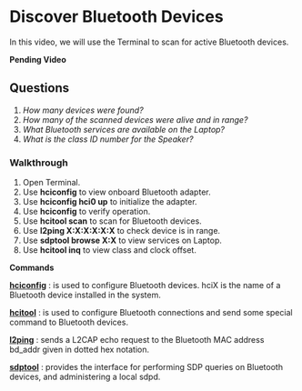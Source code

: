 # Discover Bluetooth Devices

In this video, we will use the Terminal to scan for active Bluetooth devices.

**Pending Video**

## Questions

1. *How many devices were found?*
2. *How many of the scanned devices were alive and in range?*
3. *What Bluetooth services are available on the Laptop?*
4. *What is the class ID number for the Speaker?*

### Walkthrough

1. Open Terminal.
2. Use **hciconfig** to view onboard Bluetooth adapter.
3. Use **hciconfig hci0 up** to initialize the adapter.
4. Use **hciconfig** to verify operation.
5. Use **hcitool scan** to scan for Bluetooth devices.
6. Use **l2ping X:X:X:X:X:X** to check device is in range.
7. Use **sdptool browse X:X** to view services on Laptop.
8. Use **hcitool inq** to view class and clock offset.

**Commands**

[**hciconfig**](https://linux.die.net/man/8/hciconfig#:~:text=hciconfig%20is%20used%20to%20configure,devices%20installed%20in%20the%20system.) 
: is used to configure Bluetooth devices. hciX is the name of a Bluetooth device installed in the system.

[**hcitool**](https://linux.die.net/man/1/hcitool)
: is used to configure Bluetooth connections and send some special command to Bluetooth devices.

[**l2ping**](https://linux.die.net/man/1/l2ping#:~:text=bd_addr-,Description,given%20in%20dotted%20hex%20notation.)
: sends a L2CAP echo request to the Bluetooth MAC address bd_addr given in dotted hex notation.

[**sdptool**](https://linux.die.net/man/1/sdptool)
: provides the interface for performing SDP queries on Bluetooth devices, and administering a local sdpd.
